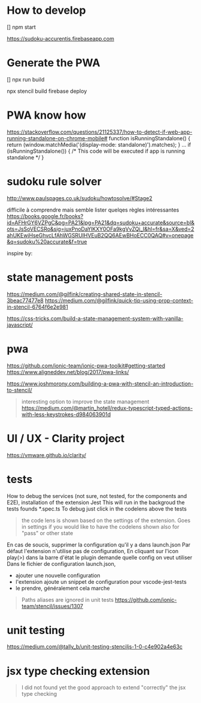 
# How to develop
[] npm start

https://sudoku-accurentis.firebaseapp.com

# Generate the PWA
[] npx run build

npx stencil build
firebase deploy

# PWA know how

https://stackoverflow.com/questions/21125337/how-to-detect-if-web-app-running-standalone-on-chrome-mobile#
function isRunningStandalone() {
    return (window.matchMedia('(display-mode: standalone)').matches);
}
...
if (isRunningStandalone()) {
    /* This code will be executed if app is running standalone */
}

# sudoku rule solver
http://www.paulspages.co.uk/sudoku/howtosolve/#Stage2

difficile à comprendre mais semble lister quelqes règles intéressantes
https://books.google.fr/books?id=AFHrGY6VZPgC&pg=PA21&lpg=PA21&dq=sudoku+accurate&source=bl&ots=JsSoVECSRo&sig=juxPnoDaYlKXY0OFa9kgVvZQj_I&hl=fr&sa=X&ved=2ahUKEwjHseGhvcLfAhWGSRUIHVEuB2QQ6AEwBHoECC0QAQ#v=onepage&q=sudoku%20accurate&f=true


inspire by:

# state management posts

https://medium.com/@gilfink/creating-shared-state-in-stencil-3beac77477e8
https://medium.com/@gilfink/quick-tip-using-prop-context-in-stencil-6764f6e2e981

https://css-tricks.com/build-a-state-management-system-with-vanilla-javascript/

# pwa
https://github.com/ionic-team/ionic-pwa-toolkit#getting-started
https://www.aligneddev.net/blog/2017/pwa-links/


https://www.joshmorony.com/building-a-pwa-with-stencil-an-introduction-to-stencil/

> interesting option to improve the state management
https://medium.com/@martin_hotell/redux-typescript-typed-actions-with-less-keystrokes-d984063901d

# UI / UX - Clarity project

https://vmware.github.io/clarity/


# tests

How to debug the services (not sure, not tested, for the components and E2E), installation of the extension Jest
This will run in the backgroud the tests founds *.spec.ts
To debug just click in the codelens above the tests
> the code lens is shown based on the settings of the extension. Goes in settings if you would like to have the codelens shown also for "pass" or other state

En cas de soucis, supprimer la configuration qu'il y a dans launch.json
Par défaut l'extension n'utilise pas de configuration,
En cliquant sur l'icon play(>) dans la barre d'état le plugin demande quelle config on veut utiliser
Dans le fichier de configuration launch.json, 

* ajouter une nouvelle configuration
* l'extension ajoute un snippet de configuration pour vscode-jest-tests
* le prendre, 
généralement cela marche 

> Paths aliases are ignored in unit tests
> https://github.com/ionic-team/stencil/issues/1307

# unit testing

https://medium.com/@tally_b/unit-testing-stenciljs-1-0-c4e902a4e63c


# jsx type checking extension

> I did not found yet the good approach to extend "correctly" the jsx type checking

```
